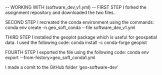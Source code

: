 -- WORKING WITH (software_dev_v1.yml) --
FIRST STEP
I forked the assignment repository and downloaded the two files.

SECOND STEP
I recreated the conda environment using the commands: conda env create -n geo_soft_conda --file software_dev_v1.yml

THIRD STEP
I installed the geoplot package which is useful for geospatial data. I used the following code: conda install -c conda-forge geoplot

FOURTH STEP
I exported the file using the following code: conda env export --from-history>geo_soft_conda1.yml

I made a comit to the GitHub folder ‘geo-software-dev’

